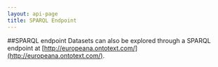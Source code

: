 ```yaml
---
layout: api-page
title: SPARQL Endpoint
---
```


##SPARQL endpoint
Datasets can also be explored through a SPARQL endpoint at [http://europeana.ontotext.com/](http://europeana.ontotext.com/).
